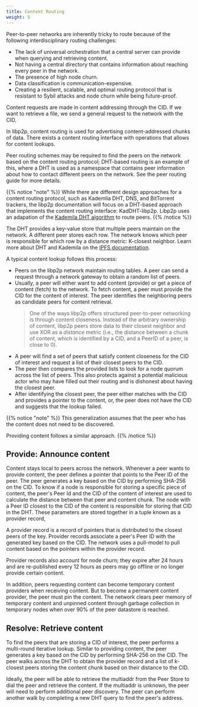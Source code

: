 ```yaml
---
title: Content Routing
weight: 5
---
```


Peer-to-peer networks are inherently tricky to route because of the following 
interdisciplinary routing challenges:

- The lack of universal orchestration that a central server can provide when 
  querying and retrieving content.
- Not having a central directory that contains information about reaching every peer 
  in the network.
- The presence of high node churn.
- Data classification is communication-expensive.
- Creating a resilient, scalable, and optimal routing protocol that is resistant to 
  Sybil attacks and node churn while being future-proof.

Content requests are made in content addressing through the CID.
If we want to retrieve a file, we send a general request to the network with the CID.

In libp2p, content routing is used for advertising content-addressed chunks of data.
There exists a content routing interface with operations that allows 
for content lookups.

Peer routing schemes may be required to find the peers on the network based on the content 
routing protocol; DHT-based routing is an example of this, where a DHT is used as a namespace 
that contains peer information about how to contact different peers on the network. 
See the peer routing guide for more details.

<!-- add when published -->

{{% notice "note" %}}
While there are different design approaches for a content routing protocol, such as
Kademlia DHT, DNS, and BitTorrent trackers, the libp2p 
documentation will focus on a DHT-based approach that implements the content routing 
interface: KadDHT-libp2p. Libp2p uses an adapation of the 
[Kademila DHT algorithm](https://pdos.csail.mit.edu/~petar/papers/maymounkov-kademlia-lncs.pdf) 
to route peers.
{{% /notice %}}

The DHT provides a key-value store that multiple peers maintain on the network. 
A different peer stores each row. The network knows which peer is responsible 
for which row by a distance metric: K-closest neighbor. 
Learn more about DHT and Kademila on the 
[IPFS documentation](https://docs.ipfs.tech/concepts/dht/). 

<!-- to add add diagram -->

A typical content lookup follows this process:

- Peers on the libp2p network maintain routing tables. A peer can send a request 
  through a network gateway to obtain a random list of peers.
- Usually, a peer will either want to add content (provide) or get a piece of content 
  (fetch) to the network. To fetch content, a peer must provide the CID for the content of 
  interest. The peer identifies the neighboring peers as candidate peers for content retrieval. 
  > One of the ways libp2p offers structured peer-to-peer networking is through content closeness. 
  Instead of the arbitrary ownership of content, libp2p peers store data to their closest 
  neighbor and use XOR as a *distance* metric (i.e., the distance between a 
  chunk of content, which is identified by a CID, and a PeerID of a peer, is close to 0).
- A peer will find a set of peers that satisfy content closeness for the CID of interest and request 
  a list of their closest peers to the CID.
- The peer then compares the provided lists to look for a node quorum across the list of 
  peers. This also protects against a potential malicious actor who may have filled out their 
  routing and is dishonest about having the closest peer.
- After identifying the closest peer, the peer either matches with the CID and provides a 
pointer to the content, or, the peer does not have the CID and suggests that the lookup failed.

{{% notice "note" %}}
This generalization assumes that the peer who has the content does not need to be discovered.

Providing content follows a similar approach.
{{% /notice %}}

## Provide: Announce content

Content stays local to peers across the network. Whenever a peer wants to provide content, 
the peer defines a pointer that points to the Peer ID of the peer. The peer generates a key 
based on the CID by performing SHA-256 on the CID. To know if a node is responsible for 
storing a specific piece of content, the peer's Peer Id and the CID of the content of interest
are used to calculate the distance between that peer and content chunk. The node with 
a Peer ID closest to the CID of the content is responsible for storing that CID in the 
DHT. These parameters are stored together in a tuple known as a provider record, 

A provider record is a record of pointers that is distributed to the closest peers of the key. 
Provider records associate a peer's Peer ID with the generated key based on the CID. 
The network uses a pull-model to pull content based on the pointers within the provider record.

Provider records also account for node churn; they expire after 24 hours
and are re-published every 12 hours as peers may go offline or no longer provide 
certain content.

<!-- to add add diagram -->

In addition, peers requesting content can become temporary content providers when 
receiving content. But to become a permanent content provider, the peer must pin the content.
The network clears peer memory of temporary content and unpinned content through garbage 
collection in temporary nodes when over 90% of the peer datastore is reached.

<!-- to add add diagram -->

## Resolve: Retrieve content

To find the peers that are storing a CID of interest, the peer performs a multi-round
iterative lookup. Similar to providing content, the peer generates a key based on the 
CID by performing SHA-256 on the CID. The peer walks across the DHT to obtain
the provider record and a list of k-closest peers storing the content chunk based on their
distance to the CID.

Ideally, the peer will be able to retrieve the multiaddr from the Peer Store to dial
the peer and retrieve the content. If the multiaddr is unknown, the peer will need 
to perform additional peer discovery. The peer can perform another walk by completing a new
DHT query to find the peer's address. 

<!-- to add add diagram -->
